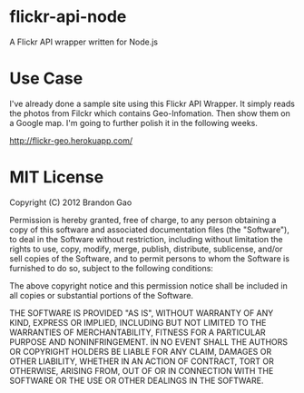 flickr-api-node
===============

A Flickr API wrapper written for Node.js

Use Case
===============

I've already done a sample site using this Flickr API Wrapper.
It simply reads the photos from Filckr which contains Geo-Infomation.
Then show them on a Google map. I'm going to further polish it in the following weeks.

http://flickr-geo.herokuapp.com/


MIT License
===============
Copyright (C) 2012 Brandon Gao

Permission is hereby granted, free of charge, to any person obtaining a copy of this software and associated documentation files (the "Software"), to deal in the Software without restriction, including without limitation the rights to use, copy, modify, merge, publish, distribute, sublicense, and/or sell copies of the Software, and to permit persons to whom the Software is furnished to do so, subject to the following conditions:

The above copyright notice and this permission notice shall be included in all copies or substantial portions of the Software.

THE SOFTWARE IS PROVIDED "AS IS", WITHOUT WARRANTY OF ANY KIND, EXPRESS OR IMPLIED, INCLUDING BUT NOT LIMITED TO THE WARRANTIES OF MERCHANTABILITY, FITNESS FOR A PARTICULAR PURPOSE AND NONINFRINGEMENT. IN NO EVENT SHALL THE AUTHORS OR COPYRIGHT HOLDERS BE LIABLE FOR ANY CLAIM, DAMAGES OR OTHER LIABILITY, WHETHER IN AN ACTION OF CONTRACT, TORT OR OTHERWISE, ARISING FROM, OUT OF OR IN CONNECTION WITH THE SOFTWARE OR THE USE OR OTHER DEALINGS IN THE SOFTWARE.